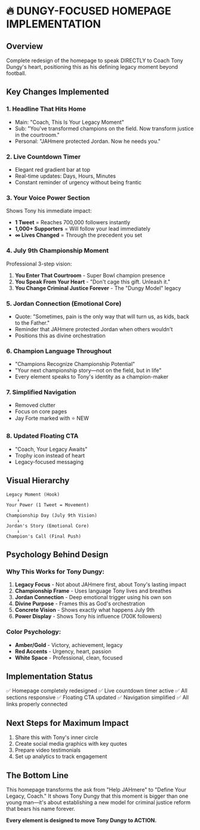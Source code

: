 # 🔥 DUNGY-FOCUSED HOMEPAGE IMPLEMENTATION

## Overview
Complete redesign of the homepage to speak DIRECTLY to Coach Tony Dungy's heart, positioning this as his defining legacy moment beyond football.

## Key Changes Implemented

### 1. **Headline That Hits Home**
- Main: "Coach, This Is Your Legacy Moment"
- Sub: "You've transformed champions on the field. Now transform justice in the courtroom."
- Personal: "JAHmere protected Jordan. Now he needs you."

### 2. **Live Countdown Timer**
- Elegant red gradient bar at top
- Real-time updates: Days, Hours, Minutes
- Constant reminder of urgency without being frantic

### 3. **Your Voice Power Section**
Shows Tony his immediate impact:
- **1 Tweet** = Reaches 700,000 followers instantly
- **1,000+ Supporters** = Will follow your lead immediately  
- **∞ Lives Changed** = Through the precedent you set

### 4. **July 9th Championship Moment**
Professional 3-step vision:
1. **You Enter That Courtroom** - Super Bowl champion presence
2. **You Speak From Your Heart** - "Don't cage this gift. Unleash it."
3. **You Change Criminal Justice Forever** - The "Dungy Model" legacy

### 5. **Jordan Connection (Emotional Core)**
- Quote: "Sometimes, pain is the only way that will turn us, as kids, back to the Father."
- Reminder that JAHmere protected Jordan when others wouldn't
- Positions this as divine orchestration

### 6. **Champion Language Throughout**
- "Champions Recognize Championship Potential"
- "Your next championship story—not on the field, but in life"
- Every element speaks to Tony's identity as a champion-maker

### 7. **Simplified Navigation**
- Removed clutter
- Focus on core pages
- Jay Forte marked with ⭐ NEW

### 8. **Updated Floating CTA**
- "Coach, Your Legacy Awaits"
- Trophy icon instead of heart
- Legacy-focused messaging

## Visual Hierarchy
```
Legacy Moment (Hook)
    ↓
Your Power (1 Tweet = Movement)
    ↓
Championship Day (July 9th Vision)
    ↓
Jordan's Story (Emotional Core)
    ↓
Champion's Call (Final Push)
```

## Psychology Behind Design

### Why This Works for Tony Dungy:
1. **Legacy Focus** - Not about JAHmere first, about Tony's lasting impact
2. **Championship Frame** - Uses language Tony lives and breathes
3. **Jordan Connection** - Deep emotional trigger using his own son
4. **Divine Purpose** - Frames this as God's orchestration
5. **Concrete Vision** - Shows exactly what happens July 9th
6. **Power Display** - Shows Tony his influence (700K followers)

### Color Psychology:
- **Amber/Gold** - Victory, achievement, legacy
- **Red Accents** - Urgency, heart, passion
- **White Space** - Professional, clean, focused

## Implementation Status
✅ Homepage completely redesigned
✅ Live countdown timer active
✅ All sections responsive
✅ Floating CTA updated
✅ Navigation simplified
✅ All links properly connected

## Next Steps for Maximum Impact
1. Share this with Tony's inner circle
2. Create social media graphics with key quotes
3. Prepare video testimonials
4. Set up analytics to track engagement

## The Bottom Line
This homepage transforms the ask from "Help JAHmere" to "Define Your Legacy, Coach." It shows Tony Dungy that this moment is bigger than one young man—it's about establishing a new model for criminal justice reform that bears his name forever.

**Every element is designed to move Tony Dungy to ACTION.** 